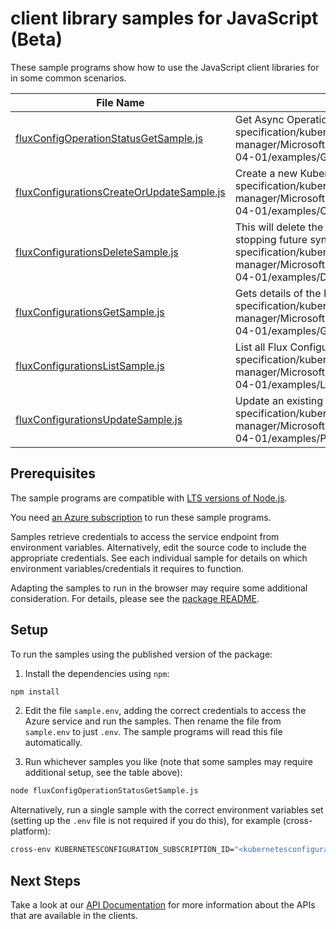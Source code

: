 # client library samples for JavaScript (Beta)

These sample programs show how to use the JavaScript client libraries for in some common scenarios.

| **File Name**                                                                       | **Description**                                                                                                                                                                                                                                                                                               |
| ----------------------------------------------------------------------------------- | ------------------------------------------------------------------------------------------------------------------------------------------------------------------------------------------------------------------------------------------------------------------------------------------------------------- |
| [fluxConfigOperationStatusGetSample.js][fluxconfigoperationstatusgetsample]         | Get Async Operation status x-ms-original-file: specification/kubernetesconfiguration/resource-manager/Microsoft.KubernetesConfiguration/fluxConfigurations/stable/2025-04-01/examples/GetFluxConfigurationAsyncOperationStatus.json                                                                           |
| [fluxConfigurationsCreateOrUpdateSample.js][fluxconfigurationscreateorupdatesample] | Create a new Kubernetes Flux Configuration. x-ms-original-file: specification/kubernetesconfiguration/resource-manager/Microsoft.KubernetesConfiguration/fluxConfigurations/stable/2025-04-01/examples/CreateFluxConfiguration.json                                                                           |
| [fluxConfigurationsDeleteSample.js][fluxconfigurationsdeletesample]                 | This will delete the YAML file used to set up the Flux Configuration, thus stopping future sync from the source repo. x-ms-original-file: specification/kubernetesconfiguration/resource-manager/Microsoft.KubernetesConfiguration/fluxConfigurations/stable/2025-04-01/examples/DeleteFluxConfiguration.json |
| [fluxConfigurationsGetSample.js][fluxconfigurationsgetsample]                       | Gets details of the Flux Configuration. x-ms-original-file: specification/kubernetesconfiguration/resource-manager/Microsoft.KubernetesConfiguration/fluxConfigurations/stable/2025-04-01/examples/GetFluxConfiguration.json                                                                                  |
| [fluxConfigurationsListSample.js][fluxconfigurationslistsample]                     | List all Flux Configurations. x-ms-original-file: specification/kubernetesconfiguration/resource-manager/Microsoft.KubernetesConfiguration/fluxConfigurations/stable/2025-04-01/examples/ListFluxConfigurations.json                                                                                          |
| [fluxConfigurationsUpdateSample.js][fluxconfigurationsupdatesample]                 | Update an existing Kubernetes Flux Configuration. x-ms-original-file: specification/kubernetesconfiguration/resource-manager/Microsoft.KubernetesConfiguration/fluxConfigurations/stable/2025-04-01/examples/PatchFluxConfiguration.json                                                                      |

## Prerequisites

The sample programs are compatible with [LTS versions of Node.js](https://github.com/nodejs/release#release-schedule).

You need [an Azure subscription][freesub] to run these sample programs.

Samples retrieve credentials to access the service endpoint from environment variables. Alternatively, edit the source code to include the appropriate credentials. See each individual sample for details on which environment variables/credentials it requires to function.

Adapting the samples to run in the browser may require some additional consideration. For details, please see the [package README][package].

## Setup

To run the samples using the published version of the package:

1. Install the dependencies using `npm`:

```bash
npm install
```

2. Edit the file `sample.env`, adding the correct credentials to access the Azure service and run the samples. Then rename the file from `sample.env` to just `.env`. The sample programs will read this file automatically.

3. Run whichever samples you like (note that some samples may require additional setup, see the table above):

```bash
node fluxConfigOperationStatusGetSample.js
```

Alternatively, run a single sample with the correct environment variables set (setting up the `.env` file is not required if you do this), for example (cross-platform):

```bash
cross-env KUBERNETESCONFIGURATION_SUBSCRIPTION_ID="<kubernetesconfiguration subscription id>" KUBERNETESCONFIGURATION_RESOURCE_GROUP="<kubernetesconfiguration resource group>" node fluxConfigOperationStatusGetSample.js
```

## Next Steps

Take a look at our [API Documentation][apiref] for more information about the APIs that are available in the clients.

[fluxconfigoperationstatusgetsample]: https://github.com/Azure/azure-sdk-for-js/blob/main/sdk/kubernetesconfiguration/arm-kubernetesconfiguration-fluxconfigurations/samples/v1-beta/javascript/fluxConfigOperationStatusGetSample.js
[fluxconfigurationscreateorupdatesample]: https://github.com/Azure/azure-sdk-for-js/blob/main/sdk/kubernetesconfiguration/arm-kubernetesconfiguration-fluxconfigurations/samples/v1-beta/javascript/fluxConfigurationsCreateOrUpdateSample.js
[fluxconfigurationsdeletesample]: https://github.com/Azure/azure-sdk-for-js/blob/main/sdk/kubernetesconfiguration/arm-kubernetesconfiguration-fluxconfigurations/samples/v1-beta/javascript/fluxConfigurationsDeleteSample.js
[fluxconfigurationsgetsample]: https://github.com/Azure/azure-sdk-for-js/blob/main/sdk/kubernetesconfiguration/arm-kubernetesconfiguration-fluxconfigurations/samples/v1-beta/javascript/fluxConfigurationsGetSample.js
[fluxconfigurationslistsample]: https://github.com/Azure/azure-sdk-for-js/blob/main/sdk/kubernetesconfiguration/arm-kubernetesconfiguration-fluxconfigurations/samples/v1-beta/javascript/fluxConfigurationsListSample.js
[fluxconfigurationsupdatesample]: https://github.com/Azure/azure-sdk-for-js/blob/main/sdk/kubernetesconfiguration/arm-kubernetesconfiguration-fluxconfigurations/samples/v1-beta/javascript/fluxConfigurationsUpdateSample.js
[apiref]: https://learn.microsoft.com/javascript/api/@azure/arm-kubernetesconfiguration-fluxconfigurations?view=azure-node-preview
[freesub]: https://azure.microsoft.com/free/
[package]: https://github.com/Azure/azure-sdk-for-js/tree/main/sdk/kubernetesconfiguration/arm-kubernetesconfiguration-fluxconfigurations/README.md
